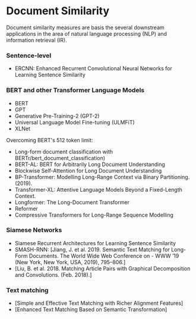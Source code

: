 # Document Similarity 

Document similarity measures are basis the several downstream applications in the area of natural language processing (NLP) and information retrieval (IR). 

### Sentence-level

- ERCNN: Enhanced Recurrent Convolutional Neural Networks for Learning Sentence Similarity 

### BERT and other Transformer Language Models

- BERT 
- GPT 
- Generative Pre-Training-2 (GPT-2) 
- Universal Language Model Fine-tuning (ULMFiT) 
- XLNet

Overcoming BERT's 512 token limit:

- Long-form document classification with BERTr/bert_document_classification)
- BERT-AL: BERT for Arbitrarily Long Document Understanding
- Blockwise Self-Attention for Long Document Understanding
- BP-Transformer: Modelling Long-Range Context via Binary Partitioning. (2019). 
- Transformer-XL: Attentive Language Models Beyond a Fixed-Length Context. 
- Longformer: The Long-Document Transformer 
- Reformer
- Compressive Transformers for Long-Range Sequence Modelling

### Siamese Networks

- Siamese Recurrent Architectures for Learning Sentence Similarity
- SMASH-RNN: [Jiang, J. et al. 2019. Semantic Text Matching for Long-Form Documents. The World Wide Web Conference on - WWW ’19 (New York, New York, USA, 2019), 795–806.]
- [Liu, B. et al. 2018. Matching Article Pairs with Graphical Decomposition and Convolutions. (Feb. 2018).]

### Text matching

- [Simple and Effective Text Matching with Richer Alignment Features]
- [Enhanced Text Matching Based on Semantic Transformation]
